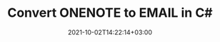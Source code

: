 ---
############################# Static ############################
layout: "autogen-gist"
date: 2021-10-02T14:22:14+03:00
draft: false
path: "total/net/conversion/onenote-to-email/"
other_out_formats: "PDF Word eBook Excel Image Web Email Photoshop PowerPoint"
ad_headline: "Convert ONENOTE to EMAIL | .NET"
ad_description: "Most Accurate ONENOTE to EMAIL document Conversion solution for your .NET applications."

############################# Head ############################
head_title: "Convert ONENOTE to EMAIL in C# VB.NET ASP.NET | Document Conversion"
head_description: "Code example to convert ONENOTE to EMAIL and 100+ other file formats in .NET (C#, VB.NET, ASP.NET & .NET Core) applications. Display the Converted EMAIL document as HTML viewer."

############################# Header ############################
title: "Convert ONENOTE to EMAIL in C#"
description: "Programmatically convert ONENOTE to EMAIL in C# .NET applications using flexible document conversion features to customize the resultant document. Convert the complete document from one file format to other or choose selective pages of a source document based on the page numbers or page ranges and easily convert to a supported document format."

############################# SubMenu ############################
submenu:
    enable: false

############################# Content ############################
content:
    enable: true
    block:
    - title_left: "ONENOTE to EMAIL Conversion"
      content_left: |
          Follow these simple steps for ONENOTE to EMAIL conversion in C# .NET. View the converted EMAIL document as HTML without using any external software.

          -   Create **Converter** object to convert ONENOTE document
          -   Set the convert options for EMAIL format
          -   Call **Convert** method of **Converter** class instance for conversion to EMAIL
          -   Set options for HTML viewer
          -   Create **Viewer** object to view converted EMAIL as HTML
          
      title_right: "Downloads & Installation Instructions"
      content_right: |
          You require `GroupDocs.Conversion` & `GroupDocs.Viewer` namespaces to convert between a wide range of popular document types such as PDF, Microsoft Word, Excel, PowerPoint, Project, Outlook, HTML, diagrams and image file formats. Explore other [.NET APIs for Office documents](https://products.conholdate.com/total/net/) as offered by Conholdate.Total.
          
          Get the respective assembly files from the [downloads](https://downloads.conholdate.com/total/net) or fetch the whole package from [Nuget](https://www.nuget.org/packages/Conholdate.Total/) to add 'Conholdate.Total` directly in your workspace.
          
      gisthash: "4f311c07ae9ee691b8afb7960aa6c806"
      gistfile: "word-to-pdf-conversion.cs"

    - title_left: "Add Watermark to EMAIL File in C#"
      content_left: |
          Accurately convert documents (ONENOTE to EMAIL) exactly as the original file and apply text or image watermarks to the converted document pages using C# .NET code.

          -   Create **Converter** object to convert ONENOTE document
          -   Create new instance of **WatermarkOptions** class
          -   Specify watermark properties (color, width, text, image etc)
          -   Instantiate the proper **ConvertOptions** class
          -   Set **Watermark** property of the **ConvertOptions** instance
          -   Call **Convert** method of **Converter** class instance for conversion to EMAIL
        
      title_right: "Source Document Information Extraction"
      content_right: |
          The documents information extraction feature not only allows getting the basic information about the source document file but it also supports extracting some valuable file-format specific information such as project start and end dates of a Microsoft Project file, any printing restrictions on a PDF document, list of folders enclosed in an Outlook data file etc. 

          Convert popular document file formats on different operating systems such as Windows, Linux or macOS while using platforms such as Windows Azure, Mono and Xamarin.
          
      gisthash: "a15affe15284876ce010a315a09da1f0"
      gistfile: "convert-word-to-pdf-and-add-text-watermark-to-converted-pdf.cs"

############################# About Formats ############################
about_formats:
    enable: false
############################# More Formats ############################
more_formats:
    enable: true
    auto: false
    other_out_formats: PDF Word eBook Excel Image Web Email Photoshop PowerPoint
############################# Back to top ###############################
back_to_top:
  enable: true
---